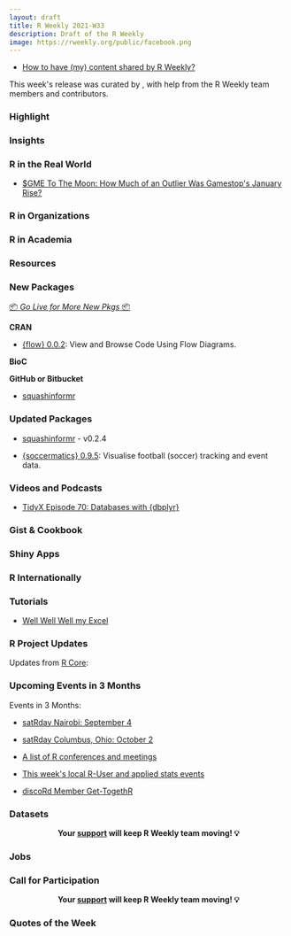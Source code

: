 ```yaml
---
layout: draft
title: R Weekly 2021-W33
description: Draft of the R Weekly
image: https://rweekly.org/public/facebook.png
---
```



+ [How to have (my) content shared by R Weekly?](https://github.com/rweekly/rweekly.org#how-to-have-my-content-shared-by-r-weekly)


This week's release was curated by [](), with help from the R Weekly team members and contributors.


###  Highlight



### Insights



### R in the Real World

+ [$GME To The Moon: How Much of an Outlier Was Gamestop's January Rise?](https://jlaw.netlify.app/2021/08/12/gme-to-the-moon-how-unexpected-was-gamestop-s-january-stock-rally/)

###  R in Organizations



###  R in Academia



###  Resources



###  New Packages

<p class="added-hostname"><a href="https://rweekly.org/live" target="_blank" class="externalLink">📦 <i>Go Live for More New Pkgs</i> 📦</a></p>

**CRAN**

+ [{flow} 0.0.2](https://cran.r-project.org/package=flow): View and Browse Code Using Flow Diagrams.

**BioC**



**GitHub or Bitbucket**
+ [squashinformr](https://github.com/HaydenMacDonald/squashinformr)


### Updated Packages
+ [squashinformr](https://cran.r-project.org/web/packages/squashinformr/index.html) - v0.2.4

+ [{soccermatics} 0.9.5](https://github.com/JoGall/soccermatics): Visualise football (soccer) tracking and event data.

###  Videos and Podcasts

+ [TidyX Episode 70: Databases with {dbplyr}](https://www.youtube.com/watch?v=EfSwb_n9iWA)

### Gist & Cookbook



### Shiny Apps



### R Internationally



###  Tutorials

+ [Well Well Well my Excel](https://johnmackintosh.net/blog/2021-08-12-well-well-well-my-excel/)

<!--<div class="post-more-begin></div><div class="post-more-end"></div>-->

###  R Project Updates

Updates from [R Core](http://developer.r-project.org/blosxom.cgi/R-devel/NEWS):


###  Upcoming Events in 3 Months

Events in 3 Months:

+ [satRday Nairobi: September 4](https://nairobi2021.satrdays.org/)

+ [satRday Columbus, Ohio: October 2](https://columbus2021.satrdays.org/#submit)

+ [A list of R conferences and meetings](https://jumpingrivers.github.io/meetingsR/events.html)

+ [This week's local R-User and applied stats events](https://community.rstudio.com/c/irl)

+ [discoRd Member Get-TogethR](https://twitter.com/RdiscoRdServer/status/1426231103699005443?s=20)

### Datasets


<p class="hide-support added-hostname support-rweekly" style="text-align: center;font-weight: bold;">Your <a class="non-visited externalLink" href="https://www.patreon.com/rweekly" onclick="pas(this)">support</a> will keep R Weekly team moving! 💡</p>


### Jobs




###  Call for Participation


<p class="hide-support added-hostname support-rweekly" style="text-align: center;font-weight: bold;">Your <a class="non-visited externalLink" href="https://www.patreon.com/rweekly" onclick="pas(this)">support</a> will keep R Weekly team moving! 💡</p>

###  Quotes of the Week
